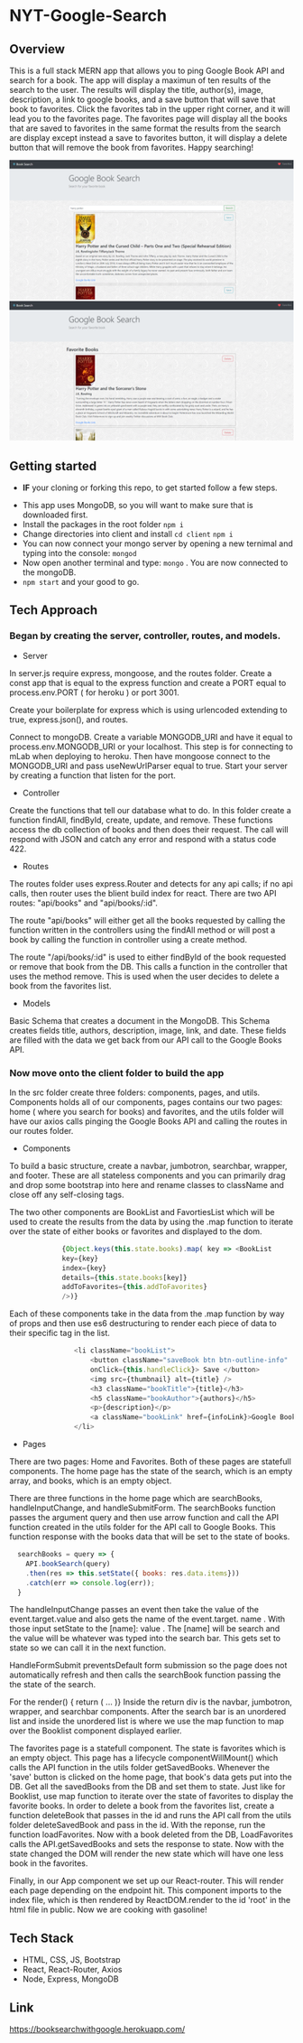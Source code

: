 # NYT-Google-Search
## Overview 
This is a full stack MERN app that allows you to ping Google Book API and search for a book. The app will display a maximun of ten results of the search to the user. The results will display the title, author(s), image, description, a link to google books, and a save button that will save that book to favorites. Click the favorites tab in the upper right corner, and it will lead you to the favorites page. The favorites page will display all the books that are saved to favorites in the same format the results from the search are display except instead a save to favorites button, it will display a delete button that will remove the book from favorites. Happy searching!

![SearchPage](client/public/googleSearchSS.png)
![Favorites](client/public/favoritesSS.png)
## Getting started

* **IF** your cloning or forking this repo, to get started follow a few steps. 
- This app uses MongoDB, so you will want to make sure that is downloaded first.
- Install the packages in the root folder
``` npm i ```
- Change directories into client and install
``` cd client ```
``` npm i ```
- You can now connect your mongo server by opening a new ternimal and typing into the console: ```mongod```
- Now open another terminal and type: ```mongo``` . You are now connected to the mongoDB. 
- ```npm start``` and your good to go. 

## Tech Approach
### Began by creating the server, controller, routes, and models.

- Server 

In server.js require express, mongoose, and the routes folder. Create a const app that is equal to the express function and create a PORT equal to process.env.PORT ( for heroku ) or port 3001.

Create your boilerplate for express which is using urlencoded extending to true, express.json(), and routes.

Connect to mongoDB. Create a variable MONGODB_URI and have it equal to process.env.MONGODB_URI or your localhost. This step is for connecting to mLab when deploying to heroku. Then have mongoose connect to the MONGODB_URI and pass useNewUrlParser equal to true. Start your server by creating a function that listen for the port.

- Controller

Create the functions that tell our database what to do. In this folder create a function findAll, findById, create, update, and remove. These functions access the db collection of books and then does their request. The call will respond with JSON and catch any error and respond with a status code 422.

- Routes

The routes folder uses express.Router and detects for any api calls; if no api calls, then router uses the blient build index for react. There are two API routes: "api/books" and "api/books/:id". 

The route "api/books" will either get all the books requested by calling the function written in the controllers using the findAll method or will post a book by calling the function in controller using a create method.

The route "/api/books/:id" is used to either findById of the book requested or remove that book from the DB. This calls a function in the controller that uses the method remove. This is used when the user decides to delete a book from the favorites list.

- Models

Basic Schema that creates a document in the MongoDB. This Schema creates fields title, authors, description, image, link, and date. These fields are filled with the data we get back from our API call to the Google Books API. 

### Now move onto the client folder to build the app

In the src folder create three folders: components, pages, and utils. Components holds all of our components, pages contains our two pages: home ( where you search for books) and favorites, and the utils folder will have our axios calls pinging the Google Books API and calling the routes in our routes folder. 

- Components

To build a basic structure, create a navbar, jumbotron, searchbar, wrapper, and footer. These are all stateless components and you can primarily drag and drop some bootstrap into here and rename classes to className and close off any self-closing tags. 

The two other components are BookList and FavortiesList which will be used to create the results from the data by using the .map function to iterate over the state of either books or favorites and displayed to the dom. 

```javascript
             {Object.keys(this.state.books).map( key => <BookList
             key={key}
             index={key}
             details={this.state.books[key]}
             addToFavorites={this.addToFavorites}
             />)}
```

Each of these components take in the data from the .map function by way of props and then use es6 destructuring to render each piece of data to their specific tag in the list. 

```javascript
                <li className="bookList">
                    <button className="saveBook btn btn-outline-info" 
                    onClick={this.handleClick}> Save </button>
                    <img src={thumbnail} alt={title} />
                    <h3 className="bookTitle">{title}</h3>
                    <h5 className="bookAuthor">{authors}</h5>
                    <p>{description}</p>
                    <a className="bookLink" href={infoLink}>Google Books Link</a>
                </li>
```

- Pages

There are two pages: Home and Favorites. Both of these pages are statefull components. The home page has the state of the search, which is an empty array, and books, which is an empty object.

There are three functions in the home page which are searchBooks, handleInputChange, and handleSubmitForm. The searchBooks function passes the argument query and then use arrow function and call the API function created in the utils folder for the API call to Google Books. This function response with the books data that will be set to the state of books.

```javascript
  searchBooks = query => {
    API.bookSearch(query)
    .then(res => this.setState({ books: res.data.items}))
    .catch(err => console.log(err));
  }
```
The handleInputChange passes an event then take the value of the event.target.value and also gets the name of the event.target. name . With those input setState to the [name]: value . The [name] will be search and the value will be whatever was typed into the search bar. This gets set to state so we can call it in the next function.

HandleFormSubmit preventsDefault form submission so the page does not automatically refresh and then calls the searchBook function passing the the state of the search. 

For the render() { return ( ... )} Inside the return div is the navbar, jumbotron, wrapper, and searchbar components. After the search bar is an unordered list and inside the unordered list is where we use the map function to map over the Booklist component displayed earlier. 

The favorites page is a statefull component. The state is favorites which is an empty object. This page has a lifecycle componentWillMount() which calls the API function in the utils folder getSavedBooks. Whenever the 'save' button is clicked on the home page, that book's data gets put into the DB. Get all the savedBooks from the DB and set them to state. Just like for Booklist, use map function to iterate over the state of favorites to display the favorite books. In order to delete a book from the favorites list, create a function deleteBook that passes in the id and runs the API call from the utils folder deleteSavedBook and pass in the id. With the reponse, run the function loadFavorites. Now with a book deleted from the DB, LoadFavorites calls the API.getSavedBooks and sets the response to state. Now with the state changed the DOM will render the new state which will have one less book in the favorites.

Finally, in our App component we set up our React-router. This will render each page depending on the endpoint hit. This component imports to the index file, which is then rendered by ReactDOM.render to the id 'root' in the html file in public. Now we are cooking with gasoline!

## Tech Stack

- HTML, CSS, JS, Bootstrap
- React, React-Router, Axios
- Node, Express, MongoDB

## Link

https://booksearchwithgoogle.herokuapp.com/